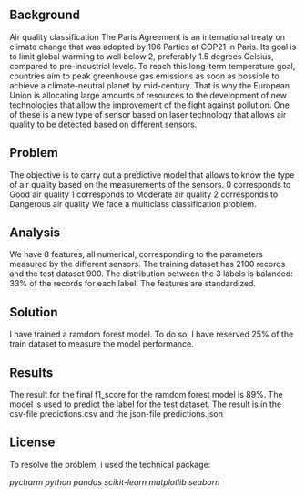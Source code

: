 ## Background
Air quality classification
The Paris Agreement is an international treaty on climate change that was adopted by 196 Parties at COP21 in Paris. Its goal is to limit global warming to well below 2, preferably 1.5 degrees Celsius, compared to pre-industrial levels.
To reach this long-term temperature goal, countries aim to peak greenhouse gas emissions as soon as possible to achieve a climate-neutral planet by mid-century.
That is why the European Union is allocating large amounts of resources to the development of new technologies that allow the improvement of the fight against pollution. One of these is a new type of sensor based on laser technology that allows air quality to be detected based on different sensors.


## Problem
The objective is to carry out a predictive model that allows to know the type of air quality based on the measurements of the sensors.
0 corresponds to Good air quality
1 corresponds to Moderate air quality
2 corresponds to Dangerous air quality
We face a multiclass classification problem.


## Analysis
We have 8 features, all numerical, corresponding to the parameters measured by the different sensors. The training dataset has 2100 records and the test dataset 900. The distribution between the 3 labels is balanced: 33% of the records for each label. The features are standardized. 


## Solution
I have trained a ramdom forest model. To do so, I have reserved 25% of the train dataset to measure the model performance.


## Results
The result for the final f1_score for the ramdom forest model is 89%.
The model is used to predict the label for the test dataset. The result is in the csv-file predictions.csv and the json-file predictions.json


## License
To resolve the problem, i used the technical package:

*pycharm
python
pandas
scikit-learn
matplotlib
seaborn*
